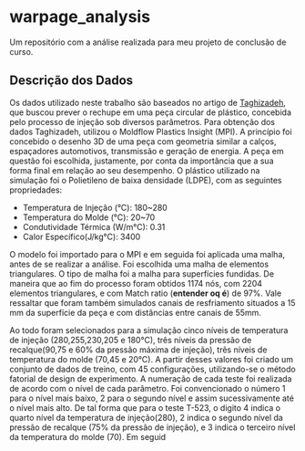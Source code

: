 # warpage_analysis
Um repositório com a análise realizada para meu projeto de conclusão de curso. 

## Descrição dos Dados
Os dados utilizado neste trabalho são baseados no artigo de [Taghizadeh](http://jps.shirazu.ac.ir/article_1744_b7eb8ed50d88a80fe3a7ade4b30059fb.pdf), que buscou prever o rechupe em uma peça circular de plástico, concebida pelo processo de injeção sob diversos parâmetros. Para obtenção dos dados Taghizadeh, utilizou o Moldflow Plastics Insight (MPI).
A princípio foi concebido o desenho 3D de uma peça com geometria similar a calços, espaçadores automotivos, transmissão e geração de energia. A peça em questão foi escolhida, justamente, por conta da importância que a sua forma final em relação ao seu desempenho. O plástico utilizado na simulação foi o Polietileno de baixa densidade (LDPE), com as seguintes propriedades:

* Temperatura de Injeção (°C): 180~280
* Temperatura do Molde (°C): 20~70
* Condutividade Térmica (W/m°C): 0.31
* Calor Específico(J/kg°C): 3400

O modelo foi importado para o MPI e em seguida foi aplicada uma malha, antes de se realizar a análise. Foi escolhida uma malha de elementos triangulares. O tipo de malha foi a malha para superfícies fundidas. De maneira que ao fim do processo foram obtidos 1174 nós, com 2204 elementos triangulares, e com Match ratio (**entender oq é**) de 97%. 
Vale ressaltar que foram também simulados canais de resfriamento situados a 15 mm da superfície da peça e com distâncias entre canais de 55mm.

Ao todo foram selecionados para a simulação cinco níveis de temperatura de injeção (280,255,230,205 e 180°C), três níveis da pressão de recalque(90,75 e 60% da pressão máxima de injeção), três níveis de  temperatura do molde (70,45 e 20°C). A partir desses valores foi criado um conjunto de dados de treino, com 45 configurações, utilizando-se o método fatorial de design de experimento. A numeração de cada teste foi realizada de acordo com o nível de cada parâmetro. Foi convencionado o  número 1 para o nível mais baixo, 2 para o segundo nível e assim sucessivamente até o nível mais alto. De tal forma que para o teste T-523, o digito 4 indica o quarto nível da temperatura de injeção(280), 2 indica o segundo nível da pressão de recalque (75% da pressão de injeção), e 3 indica o terceiro nível da temperatura do molde (70). Em seguid
<!--stackedit_data:
eyJoaXN0b3J5IjpbNDY0NDYxNDcyLDExMTM5NjcxMjMsMjAzOD
k0OTQyNCwtNjE5OTkyNDIsMTQ5ODE1MjYxNCwtMTUzMTYzMjg1
MV19
-->